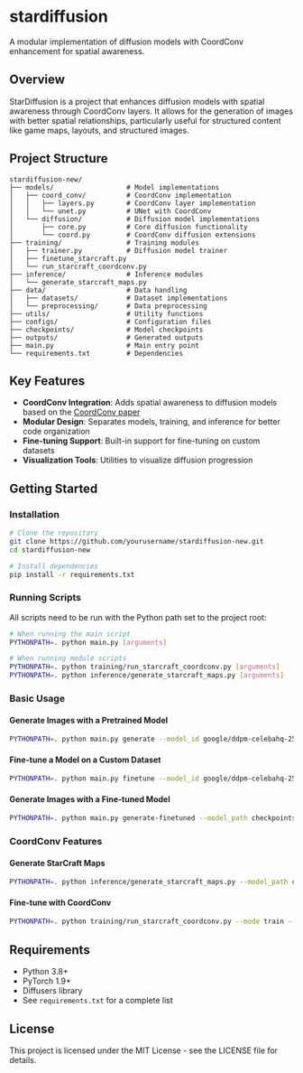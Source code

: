 # stardiffusion

A modular implementation of diffusion models with CoordConv enhancement for spatial awareness.

## Overview

StarDiffusion is a project that enhances diffusion models with spatial awareness through CoordConv layers. It allows for the generation of images with better spatial relationships, particularly useful for structured content like game maps, layouts, and structured images.

## Project Structure

```
stardiffusion-new/
├── models/                  # Model implementations
│   ├── coord_conv/          # CoordConv implementation
│   │   ├── layers.py        # CoordConv layer implementation
│   │   └── unet.py          # UNet with CoordConv
│   └── diffusion/           # Diffusion model implementations
│       ├── core.py          # Core diffusion functionality
│       └── coord.py         # CoordConv diffusion extensions
├── training/                # Training modules
│   ├── trainer.py           # Diffusion model trainer
│   ├── finetune_starcraft.py
│   └── run_starcraft_coordconv.py
├── inference/               # Inference modules
│   └── generate_starcraft_maps.py
├── data/                    # Data handling
│   ├── datasets/            # Dataset implementations
│   └── preprocessing/       # Data preprocessing
├── utils/                   # Utility functions
├── configs/                 # Configuration files
├── checkpoints/             # Model checkpoints
├── outputs/                 # Generated outputs
├── main.py                  # Main entry point
└── requirements.txt         # Dependencies
```

## Key Features

- **CoordConv Integration**: Adds spatial awareness to diffusion models based on the [CoordConv paper](https://arxiv.org/abs/1807.03247)
- **Modular Design**: Separates models, training, and inference for better code organization
- **Fine-tuning Support**: Built-in support for fine-tuning on custom datasets
- **Visualization Tools**: Utilities to visualize diffusion progression

## Getting Started

### Installation

```bash
# Clone the repository
git clone https://github.com/yourusername/stardiffusion-new.git
cd stardiffusion-new

# Install dependencies
pip install -r requirements.txt
```

### Running Scripts

All scripts need to be run with the Python path set to the project root:

```bash
# When running the main script
PYTHONPATH=. python main.py [arguments]

# When running module scripts
PYTHONPATH=. python training/run_starcraft_coordconv.py [arguments]
PYTHONPATH=. python inference/generate_starcraft_maps.py [arguments]
```

### Basic Usage

#### Generate Images with a Pretrained Model

```bash
PYTHONPATH=. python main.py generate --model_id google/ddpm-celebahq-256 --output_dir outputs/celebahq
```

#### Fine-tune a Model on a Custom Dataset

```bash
PYTHONPATH=. python main.py finetune --model_id google/ddpm-celebahq-256 --dataset path/to/your/images --output_dir checkpoints/fine_tuned
```

#### Generate Images with a Fine-tuned Model

```bash
PYTHONPATH=. python main.py generate-finetuned --model_path checkpoints/fine_tuned/final --output_dir outputs/fine_tuned_samples
```

### CoordConv Features

#### Generate StarCraft Maps

```bash
PYTHONPATH=. python inference/generate_starcraft_maps.py --model_path checkpoints/fine_tuned_models/starcraft_maps/final --num_images 10
```

#### Fine-tune with CoordConv

```bash
PYTHONPATH=. python training/run_starcraft_coordconv.py --mode train --dataset_path data/StarCraft_Map_Dataset --with_r
```

## Requirements

- Python 3.8+
- PyTorch 1.9+
- Diffusers library
- See `requirements.txt` for a complete list

## License

This project is licensed under the MIT License - see the LICENSE file for details. 
